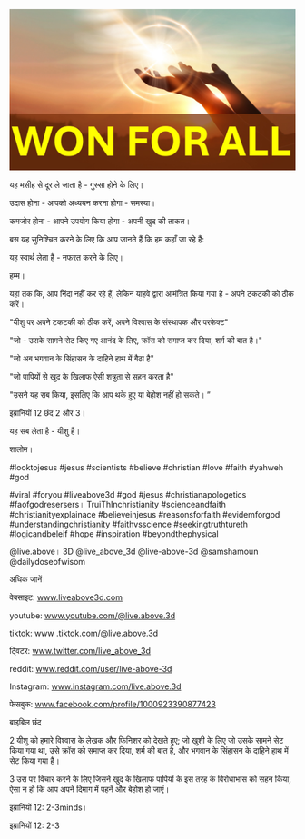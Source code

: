 ![Video cover image](../cover.jpg "cover photo")

यह मसीह से दूर ले जाता है - गुस्सा होने के लिए।

उदास होना - आपको अध्ययन करना होगा - समस्या।

कमजोर होना - आपने उपयोग किया होगा - अपनी खुद की ताकत।

बस यह सुनिश्चित करने के लिए कि आप जानते हैं कि हम कहाँ जा रहे हैं:

यह स्वार्थ लेता है - नफरत करने के लिए।

हम्म।

यहां तक ​​कि, आप निंदा नहीं कर रहे हैं, लेकिन याहवे द्वारा आमंत्रित किया गया है - अपने टकटकी को ठीक करें।

"यीशु पर अपने टकटकी को ठीक करें, अपने विश्वास के संस्थापक और परफेक्ट"

"जो - उसके सामने सेट किए गए आनंद के लिए, क्रॉस को समाप्त कर दिया, शर्म की बात है।"

"जो अब भगवान के सिंहासन के दाहिने हाथ में बैठा है"

"जो पापियों से खुद के खिलाफ ऐसी शत्रुता से सहन करता है"

"उसने यह सब किया, इसलिए कि आप थके हुए या बेहोश नहीं हो सकते। ”

इब्रानियों 12 छंद 2 और 3।

यह सब लेता है - यीशु है।

शालोम।

#looktojesus #jesus #scientists #believe #christian #love #faith #yahweh #god

#viral #foryou #liveabove3d #god #jesus #christianapologetics #faofgodresersers। TruiThInchristianity #scienceandfaith #christianityexplainace #believeinjesus #reasonsforfaith #evidemforgod #understandingchristianity #faithvsscience #seekingtruthtureth #logicandbeleif #hope #inspiration #beyondthephysical

  @live.above। 3D @live_above_3d @live-above-3d @samshamoun @dailydoseofwisom 

अधिक जानें

वेबसाइट: www.liveabove3d.com

youtube: www.youtube.com/@live.above.3d

tiktok: www .tiktok.com/@live.above.3d

ट्विटर: www.twitter.com/live_above_3d

reddit: www.reddit.com/user/live-above-3d

Instagram: www.instagram.com/live.above.3d

फेसबुक: www.facebook.com/profile/1000923390877423

बाइबिल छंद

2 यीशु को हमारे विश्वास के लेखक और फिनिशर को देखते हुए; जो खुशी के लिए जो उसके सामने सेट किया गया था, उसे क्रॉस को समाप्त कर दिया, शर्म की बात है, और भगवान के सिंहासन के दाहिने हाथ में सेट किया गया है।

3 उस पर विचार करने के लिए जिसने खुद के खिलाफ पापियों के इस तरह के विरोधाभास को सहन किया, ऐसा न हो कि आप अपने दिमाग में पहनें और बेहोश हो जाएं।

इब्रानियों 12: 2-3minds।

इब्रानियों 12: 2-3